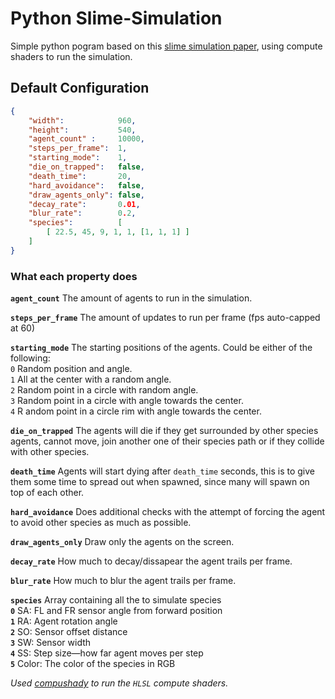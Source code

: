 # Python Slime-Simulation

Simple python pogram based on this [slime simulation paper](https://uwe-repository.worktribe.com/output/980579), using compute shaders to run the simulation.

##  Default Configuration

```json
{
    "width":            960,
    "height":           540,
    "agent_count" :     10000,
    "steps_per_frame":  1,
    "starting_mode":    1,
    "die_on_trapped":   false,
    "death_time":       20,
    "hard_avoidance":   false,
    "draw_agents_only": false,
    "decay_rate":       0.01,
    "blur_rate":        0.2,
    "species":          [
        [ 22.5, 45, 9, 1, 1, [1, 1, 1] ]
    ]
}
```

### What each property does

**`agent_count`**
The amount of agents to run in the simulation.

**`steps_per_frame`**
The amount of updates to run per frame (fps auto-capped at 60)

**`starting_mode`**
The starting positions of the agents.
Could be either of the following:
<br>`0` Random position and angle.
<br>`1` All at the center with a random angle.
<br>`2` Random point in a circle with random angle.
<br>`3` Random point in a circle with angle towards the center.
<br>`4` R andom point in a circle rim with angle towards the center.

**```die_on_trapped```**
The agents will die if they get surrounded by other species agents, cannot move, join another one of their species path or if they collide with other species.

**`death_time`**
Agents will start dying after `death_time` seconds, this is to give them some time to spread out when spawned, since many will spawn on top of each other.

**`hard_avoidance`**
Does additional checks with the attempt of forcing the agent to avoid other species as much as possible.

**`draw_agents_only`**
Draw only the agents on the screen.

**`decay_rate`**
How much to decay/dissapear the agent trails per frame.

**`blur_rate`**
How much to blur the agent trails per frame.

**`species`** Array containing all the to simulate species
<br>**`0`** SA: FL and FR sensor angle from forward position
<br>**`1`** RA: Agent rotation angle
<br>**`2`** SO: Sensor offset distance
<br>**`3`** SW: Sensor width
<br>**`4`** SS: Step size—how far agent moves per step
<br>**`5`** Color: The color of the species in RGB

*Used [compushady](https://github.com/rdeioris/compushady) to run the `HLSL` compute shaders.*